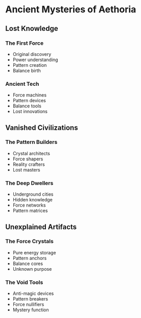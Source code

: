# Ancient Mysteries of Aethoria

## Lost Knowledge

### The First Force
- Original discovery
- Power understanding
- Pattern creation
- Balance birth

### Ancient Tech
- Force machines
- Pattern devices
- Balance tools
- Lost innovations

## Vanished Civilizations

### The Pattern Builders
- Crystal architects
- Force shapers
- Reality crafters
- Lost masters

### The Deep Dwellers
- Underground cities
- Hidden knowledge
- Force networks
- Pattern matrices

## Unexplained Artifacts

### The Force Crystals
- Pure energy storage
- Pattern anchors
- Balance cores
- Unknown purpose

### The Void Tools
- Anti-magic devices
- Pattern breakers
- Force nullifiers
- Mystery function
